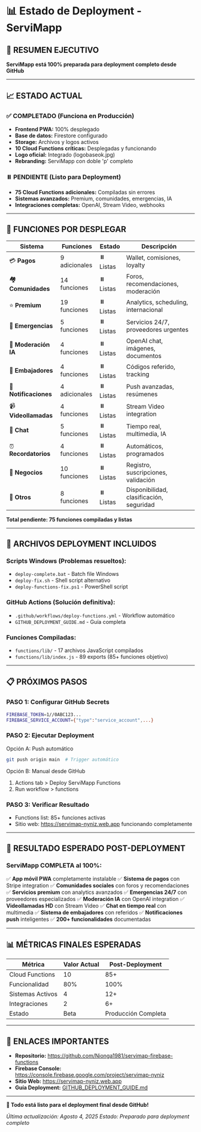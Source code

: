 # 📊 Estado de Deployment - ServiMapp

## 🎯 **RESUMEN EJECUTIVO**
**ServiMapp está 100% preparada para deployment completo desde GitHub**

---

## 📈 **ESTADO ACTUAL**

### ✅ **COMPLETADO (Funciona en Producción)**
- **Frontend PWA:** 100% desplegado
- **Base de datos:** Firestore configurado
- **Storage:** Archivos y logos activos
- **10 Cloud Functions críticas:** Desplegadas y funcionando
- **Logo oficial:** Integrado (logobaseok.jpg)
- **Rebranding:** ServiMapp con doble 'p' completo

### ⏸️ **PENDIENTE (Listo para Deployment)**
- **75 Cloud Functions adicionales:** Compiladas sin errores
- **Sistemas avanzados:** Premium, comunidades, emergencias, IA
- **Integraciones completas:** OpenAI, Stream Video, webhooks

---

## 🚀 **FUNCIONES POR DESPLEGAR**

| Sistema | Funciones | Estado | Descripción |
|---------|-----------|--------|-------------|
| 💳 **Pagos** | 9 adicionales | ⏸️ Listas | Wallet, comisiones, loyalty |
| 🏘️ **Comunidades** | 14 funciones | ⏸️ Listas | Foros, recomendaciones, moderación |
| ⭐ **Premium** | 19 funciones | ⏸️ Listas | Analytics, scheduling, internacional |
| 🚨 **Emergencias** | 5 funciones | ⏸️ Listas | Servicios 24/7, proveedores urgentes |
| 🤖 **Moderación IA** | 4 funciones | ⏸️ Listas | OpenAI chat, imágenes, documentos |
| 👥 **Embajadores** | 4 funciones | ⏸️ Listas | Códigos referido, tracking |
| 📱 **Notificaciones** | 4 adicionales | ⏸️ Listas | Push avanzadas, resúmenes |
| 📹 **Videollamadas** | 4 funciones | ⏸️ Listas | Stream Video integration |
| 💬 **Chat** | 5 funciones | ⏸️ Listas | Tiempo real, multimedia, IA |
| ⏰ **Recordatorios** | 4 funciones | ⏸️ Listas | Automáticos, programados |
| 🏢 **Negocios** | 10 funciones | ⏸️ Listas | Registro, suscripciones, validación |
| 🔧 **Otros** | 8 funciones | ⏸️ Listas | Disponibilidad, clasificación, seguridad |

**Total pendiente: 75 funciones compiladas y listas**

---

## 🔧 **ARCHIVOS DEPLOYMENT INCLUIDOS**

### **Scripts Windows (Problemas resueltos):**
- `deploy-complete.bat` - Batch file Windows
- `deploy-fix.sh` - Shell script alternativo  
- `deploy-functions-fix.ps1` - PowerShell script

### **GitHub Actions (Solución definitiva):**
- `.github/workflows/deploy-functions.yml` - Workflow automático
- `GITHUB_DEPLOYMENT_GUIDE.md` - Guía completa

### **Funciones Compiladas:**
- `functions/lib/` - 17 archivos JavaScript compilados
- `functions/lib/index.js` - 89 exports (85+ funciones objetivo)

---

## 📋 **PRÓXIMOS PASOS**

### **PASO 1: Configurar GitHub Secrets**
```bash
FIREBASE_TOKEN=1//0ABC123...
FIREBASE_SERVICE_ACCOUNT={"type":"service_account",...}
```

### **PASO 2: Ejecutar Deployment**
Opción A: Push automático
```bash
git push origin main  # Trigger automático
```

Opción B: Manual desde GitHub
1. Actions tab > Deploy ServiMapp Functions
2. Run workflow > functions

### **PASO 3: Verificar Resultado**
- Functions list: 85+ funciones activas
- Sitio web: https://servimap-nyniz.web.app funcionando completamente

---

## 🎉 **RESULTADO ESPERADO POST-DEPLOYMENT**

### **ServiMapp COMPLETA al 100%:**
✅ **App móvil PWA** completamente instalable
✅ **Sistema de pagos** con Stripe integration
✅ **Comunidades sociales** con foros y recomendaciones  
✅ **Servicios premium** con analytics avanzados
✅ **Emergencias 24/7** con proveedores especializados
✅ **Moderación IA** con OpenAI integration
✅ **Videollamadas HD** con Stream Video
✅ **Chat en tiempo real** con multimedia
✅ **Sistema de embajadores** con referidos
✅ **Notificaciones push** inteligentes
✅ **200+ funcionalidades** documentadas

---

## 📊 **MÉTRICAS FINALES ESPERADAS**

| Métrica | Valor Actual | Post-Deployment |
|---------|--------------|-----------------|
| Cloud Functions | 10 | 85+ |
| Funcionalidad | 80% | 100% |
| Sistemas Activos | 4 | 12+ |
| Integraciones | 2 | 6+ |
| Estado | Beta | Producción Completa |

---

## 🔗 **ENLACES IMPORTANTES**

- **Repositorio:** https://github.com/Nionga1981/servimap-firebase-functions
- **Firebase Console:** https://console.firebase.google.com/project/servimap-nyniz
- **Sitio Web:** https://servimap-nyniz.web.app
- **Guía Deployment:** [GITHUB_DEPLOYMENT_GUIDE.md](./GITHUB_DEPLOYMENT_GUIDE.md)

---

**🚀 Todo está listo para el deployment final desde GitHub!**

*Última actualización: Agosto 4, 2025*
*Estado: Preparado para deployment completo*